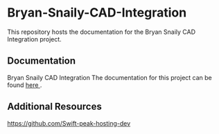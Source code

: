 # Bryan-Snaily-CAD-Integration

This repository hosts the documentation for the Bryan Snaily CAD Integration project.

## Documentation

Bryan Snaily CAD Integration The documentation for this project can be found [here ](https://swift-peak-hosting-dev.gitbook.io/swift-peak-hosting-dev-docs/).

## Additional Resources

https://github.com/Swift-peak-hosting-dev
